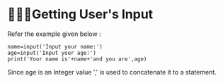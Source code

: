 # 🧑‍🤝‍🧑Getting User's Input
Refer the example given below :

```
name=input('Input your name:')
age=input('Input your age:')
print('Your name is'+name+'and you are',age)
```
Since age is an Integer value ',' is used to concatenate it to a statement.
